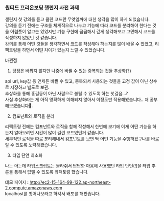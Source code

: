 ### 원티드 프리온보딩 챌린지 사전 과제
  
챌린지 첫 강의를 듣고 클린 코드란 무엇일까에 대한 생각을 많이 하게 되었습니다.  
강의를 듣기 전에는 구조를 체계적으로 나누고 기능에 따라 코드를 분리해야 한다는 것을 어렴풋이 알고는 있었지만 기능 구현에 급급해서 깊게 생각해보고 고민해서 코드를 작성하지 않았던 것 같습니다.  
강의를 통해 어떤 것들을 생각하면서 코드를 작성해야 하는지를 많이 배울 수 있었고, 리팩토링을 하면서 어떤 차이가 있는지 느낄 수 있었습니다.  
  
바뀐점  
  
1. 당장은 바뀌지 않지만 나중에 바뀔 수 있는 중복되는 것들 추상화(?)  
  
api url, key값 등 언제든 바뀔 수 있고, 중복되서 사용되는 것들을 고정 값이 아닌 상수로 저장하고 별도로 보관.  
추상화를 통해 홍길동이 아닌 사람으로 불릴 수 있도록 하는 첫걸음...?  
사실 추상화라는 게 아직 명확하게 이해되지 않아서 이정도만 적용해봤습니다.. 더 공부해보겠습니다🫡. 
  
2. 컴포넌트와 로직을 분리  
  
리팩토링 전에는 컴포넌트와 로직을 함께 작성해서 한번에 보기에 이게 어떤 기능을 하는지 알아보려면 시간이 많이 걸린 코드였던거 같습니다.  
세부적인 로직을 따로 분리해내서 컴포넌트를 보면 딱 어떤 기능을 수행하겠구나를 바로 알 수 있도록 노력해봤습니다.  
  
3. 타입 단언 최소화  
  
나는 아는데 타입스크립트는 몰라줘서 답답한 마음에 사용했던 타입 단언(!)을 타입 추론을 통해서 없앨 수 있도록 리팩토링 했습니다.

데모 페이지 : http://ec2-15-164-99-122.ap-northeast-2.compute.amazonaws.com  
localhost를 벗어나보라고 하셔서 배포를 해봤습니다.
